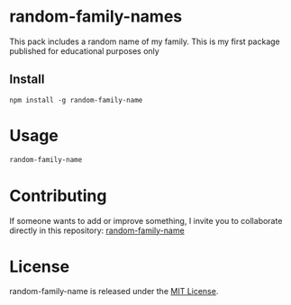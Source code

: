 # random-family-names

This pack includes a random name of my family. This is my first package published for educational purposes only

## Install

```npm
npm install -g random-family-name
```

# Usage

```bash
random-family-name
```

# Contributing

If someone wants to add or improve something, I invite you to collaborate directly in this repository: [random-family-name](https://github.com/iCarlyCode/random-name-family)

# License

random-family-name is released under the [MIT License](https://opensource.org/licenses/MIT).
